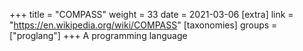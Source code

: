 +++
title = "COMPASS"
weight = 33
date = 2021-03-06
[extra]
link = "https://en.wikipedia.org/wiki/COMPASS"
[taxonomies]
groups = ["proglang"]
+++
A programming language

